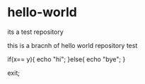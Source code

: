 # hello-world
its a test repository

this is a bracnh of hello world repository  test

if(x== y){
echo "hi";
}else{
echo "bye";
}

exit;

